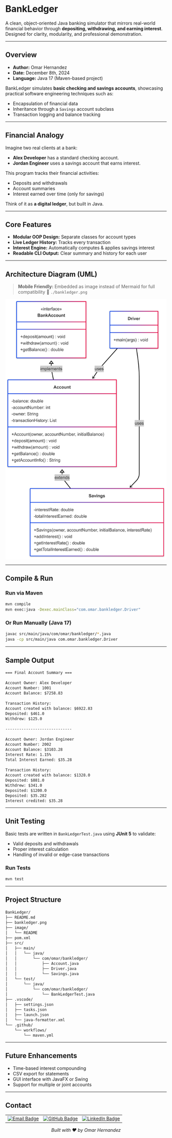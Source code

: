 # BankLedger

A clean, object-oriented Java banking simulator that mirrors real-world financial behavior through **depositing, withdrawing, and earning interest**. Designed for clarity, modularity, and professional demonstration.

---

## Overview

- **Author:** Omar Hernandez
- **Date:** December 8th, 2024
- **Language:** Java 17 (Maven-based project)

BankLedger simulates **basic checking and savings accounts**, showcasing practical software engineering techniques such as:

- Encapsulation of financial data
- Inheritance through a `Savings` account subclass
- Transaction logging and balance tracking

---

## Financial Analogy

Imagine two real clients at a bank:

- **Alex Developer** has a standard checking account.
- **Jordan Engineer** uses a savings account that earns interest.

This program tracks their financial activities:

- Deposits and withdrawals
- Account summaries
- Interest earned over time (only for savings)

Think of it as **a digital ledger**, but built in Java.

---

## Core Features

- **Modular OOP Design:** Separate classes for account types
- **Live Ledger History:** Tracks every transaction
- **Interest Engine:** Automatically computes & applies savings interest
- **Readable CLI Output:** Clear summary and history for each user

---

## Architecture Diagram (UML)

> **Mobile Friendly:** Embedded as image instead of Mermaid for full compatibility
> 📂 `./bankledger.png`

![BankLedger UML Diagram](./bankledger.png)

---

## Compile & Run

### Run via Maven

```bash
mvn compile
mvn exec:java -Dexec.mainClass="com.omar.bankledger.Driver"
```

### Or Run Manually (Java 17)

```bash
javac src/main/java/com/omar/bankledger/*.java
java -cp src/main/java com.omar.bankledger.Driver
```

---

## Sample Output

```
=== Final Account Summary ===

Account Owner: Alex Developer
Account Number: 1001
Account Balance: $7258.83

Transaction History:
Account created with balance: $6922.83
Deposited: $461.0
Withdrew: $125.0

-----------------------------

Account Owner: Jordan Engineer
Account Number: 2002
Account Balance: $3103.28
Interest Rate: 1.15%
Total Interest Earned: $35.28

Transaction History:
Account created with balance: $1328.0
Deposited: $881.0
Withdrew: $341.0
Deposited: $1200.0
Deposited: $35.282
Interest credited: $35.28
```

---

## Unit Testing

Basic tests are written in `BankLedgerTest.java` using **JUnit 5** to validate:

- Valid deposits and withdrawals
- Proper interest calculation
- Handling of invalid or edge-case transactions

### Run Tests

```bash
mvn test
```

---

## Project Structure

```
BankLedger/
├── README.md
├── bankledger.png
├── image/
│   └── README
├── pom.xml
├── src/
│   ├── main/
│   │   └── java/
│   │       └── com/omar/bankledger/
│   │           ├── Account.java
│   │           ├── Driver.java
│   │           └── Savings.java
│   └── test/
│       └── java/
│           └── com/omar/bankledger/
│               └── BankLedgerTest.java
├── .vscode/
│   ├── settings.json
│   ├── tasks.json
│   ├── launch.json
│   └── java-formatter.xml
└── .github/
    └── workflows/
        └── maven.yml
```

---

## Future Enhancements

- Time-based interest compounding
- CSV export for statements
- GUI interface with JavaFX or Swing
- Support for multiple or joint accounts

---


## Contact

<table align="center">
  <tr>
    <td><a href="mailto:ohern@bu.edu"><img src="https://img.shields.io/badge/Gmail-D14836?style=for-the-badge&logo=gmail&logoColor=white" alt="Email Badge"/></a></td>
    <td><a href="https://github.com/oohmxi"><img src="https://img.shields.io/badge/GitHub-100000?style=for-the-badge&logo=github&logoColor=white" alt="GitHub Badge"/></a></td>
    <td><a href="https://linkedin.com/in/omarhlink"><img src="https://img.shields.io/badge/LinkedIn-0077B5?style=for-the-badge&logo=linkedin&logoColor=white" alt="LinkedIn Badge"/></a></td>
  </tr>
</table>

<p align="center"><em>Built with ❤️ by Omar Hernandez</em></p>
